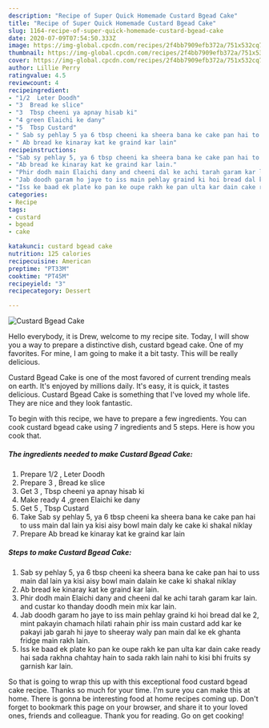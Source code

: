 ```yaml
---
description: "Recipe of Super Quick Homemade Custard Bgead Cake"
title: "Recipe of Super Quick Homemade Custard Bgead Cake"
slug: 1164-recipe-of-super-quick-homemade-custard-bgead-cake
date: 2020-07-09T07:54:50.333Z
image: https://img-global.cpcdn.com/recipes/2f4bb7909efb372a/751x532cq70/custard-bgead-cake-recipe-main-photo.jpg
thumbnail: https://img-global.cpcdn.com/recipes/2f4bb7909efb372a/751x532cq70/custard-bgead-cake-recipe-main-photo.jpg
cover: https://img-global.cpcdn.com/recipes/2f4bb7909efb372a/751x532cq70/custard-bgead-cake-recipe-main-photo.jpg
author: Lillie Perry
ratingvalue: 4.5
reviewcount: 4
recipeingredient:
- "1/2  Leter Doodh"
- "3  Bread ke slice"
- "3  Tbsp cheeni ya apnay hisab ki"
- "4 green Elaichi ke dany"
- "5  Tbsp Custard"
- " Sab sy pehlay 5 ya 6 tbsp cheeni ka sheera bana ke cake pan hai to uss main dal lain ya kisi aisy bowl main daly ke cake ki shakal niklay"
- " Ab bread ke kinaray kat ke graind kar lain"
recipeinstructions:
- "Sab sy pehlay 5, ya 6 tbsp cheeni ka sheera bana ke cake pan hai to uss main dal lain ya kisi aisy bowl main dalain ke cake ki shakal niklay"
- "Ab bread ke kinaray kat ke graind kar lain."
- "Phir dodh main Elaichi dany and cheeni dal ke achi tarah garam kar lain. and custar ko thanday doodh mein mix kar lain."
- "Jab doodh garam ho jaye to iss main pehlay graind ki hoi bread dal ke 2, mint pakayin chamach hilati rahain phir iss main custard add kar ke pakayi jab garah hi jaye to sheeray waly pan main dal ke ek ghanta fridge main rakh lain."
- "Iss ke baad ek plate ko pan ke oupe rakh ke pan ulta kar dain cake ready hai sada rakhna chahtay hain to sada rakh lain nahi to kisi bhi fruits sy garnish kar lain."
categories:
- Recipe
tags:
- custard
- bgead
- cake

katakunci: custard bgead cake 
nutrition: 125 calories
recipecuisine: American
preptime: "PT33M"
cooktime: "PT45M"
recipeyield: "3"
recipecategory: Dessert

---
```



![Custard Bgead Cake](https://img-global.cpcdn.com/recipes/2f4bb7909efb372a/751x532cq70/custard-bgead-cake-recipe-main-photo.jpg)

Hello everybody, it is Drew, welcome to my recipe site. Today, I will show you a way to prepare a distinctive dish, custard bgead cake. One of my favorites. For mine, I am going to make it a bit tasty. This will be really delicious.



Custard Bgead Cake is one of the most favored of current trending meals on earth. It's enjoyed by millions daily. It's easy, it is quick, it tastes delicious. Custard Bgead Cake is something that I've loved my whole life. They are nice and they look fantastic.


To begin with this recipe, we have to prepare a few ingredients. You can cook custard bgead cake using 7 ingredients and 5 steps. Here is how you cook that.

<!--inarticleads1-->

##### The ingredients needed to make Custard Bgead Cake:

1. Prepare 1/2 , Leter Doodh
1. Prepare 3 , Bread ke slice
1. Get 3 , Tbsp cheeni ya apnay hisab ki
1. Make ready 4 ,green Elaichi ke dany
1. Get 5 , Tbsp Custard
1. Take  Sab sy pehlay 5, ya 6 tbsp cheeni ka sheera bana ke cake pan hai to uss main dal lain ya kisi aisy bowl main daly ke cake ki shakal niklay
1. Prepare  Ab bread ke kinaray kat ke graind kar lain




<!--inarticleads2-->

##### Steps to make Custard Bgead Cake:

1. Sab sy pehlay 5, ya 6 tbsp cheeni ka sheera bana ke cake pan hai to uss main dal lain ya kisi aisy bowl main dalain ke cake ki shakal niklay
1. Ab bread ke kinaray kat ke graind kar lain.
1. Phir dodh main Elaichi dany and cheeni dal ke achi tarah garam kar lain. and custar ko thanday doodh mein mix kar lain.
1. Jab doodh garam ho jaye to iss main pehlay graind ki hoi bread dal ke 2, mint pakayin chamach hilati rahain phir iss main custard add kar ke pakayi jab garah hi jaye to sheeray waly pan main dal ke ek ghanta fridge main rakh lain.
1. Iss ke baad ek plate ko pan ke oupe rakh ke pan ulta kar dain cake ready hai sada rakhna chahtay hain to sada rakh lain nahi to kisi bhi fruits sy garnish kar lain.




So that is going to wrap this up with this exceptional food custard bgead cake recipe. Thanks so much for your time. I'm sure you can make this at home. There is gonna be interesting food at home recipes coming up. Don't forget to bookmark this page on your browser, and share it to your loved ones, friends and colleague. Thank you for reading. Go on get cooking!

